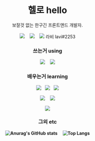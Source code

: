 <h1 align="center"><b>헬로 hello</b></h1>
<p align="center">
  보잘것 없는 한구긴 프론트앤드 개발자.
  <br><br>
  <a href="https://lavi27.github.io/l/"><img src="https://img.shields.io/badge/Homepage-585DFF?style=flat-square"/></a>
  &nbsp;&nbsp;
  <a href="mailto:npt1237@gmail.com"><img src="https://img.shields.io/badge/Gmail-EA4335?style=flat-square&logo=Gmail&logoColor=white"/></a>
  &nbsp;&nbsp;
  <img src="https://img.shields.io/badge/Discord-5865F2?style=flat-square&logo=Discord&logoColor=white"/>
  라비 lavi#2253
</p>

<h3 align="center"><b>쓰는거 using</b></h3>
<p align="center">
  <a href="#"><img src="https://img.shields.io/badge/Visual Studio Code-007ACC?style=flat-square&logo=Visual Studio Code&logoColor=white"/></a>
  &nbsp;&nbsp;
  <img src="https://img.shields.io/badge/Windows-0078D6?style=flat-square&logo=Windows&logoColor=white"/>
</p>

<h3 align="center"><b>배우는거 learning</b></h3>
<p align="center">
  <img src="https://img.shields.io/badge/HTML5-E34F26?style=flat-square&logo=HTML5&logoColor=white"/>
  &nbsp;
  <img src="https://img.shields.io/badge/CSS3-1572B6?style=flat-square&logo=CSS3&logoColor=white"/>
  &nbsp;
  <img src="https://img.shields.io/badge/JavaScript-F7DF1E?style=flat-square&logo=JavaScript&logoColor=000"/>
</p>
<p align="center">
  <img src="https://img.shields.io/badge/Python-3776AB?style=flat-square&logo=Python&logoColor=white"/>
  &nbsp;&nbsp;
  <img src="https://img.shields.io/badge/C-A8B9CC?style=flat-square&logo=C&logoColor=white"/>
</p>
<p align="center">
  <img src="https://img.shields.io/badge/Vue.js-4FC08D?style=flat-square&logo=Vue.js&logoColor=white"/>
</p>

<h3 align="center"><b>그외 etc</h3>
<span align="center">

  ![Anurag's GitHub stats](https://github-readme-stats.vercel.app/api?username=lavi27)
  &nbsp;&nbsp;&nbsp;
  ![Top Langs](https://github-readme-stats.vercel.app/api/top-langs/?username=lavi27&theme=buefy)
</span>